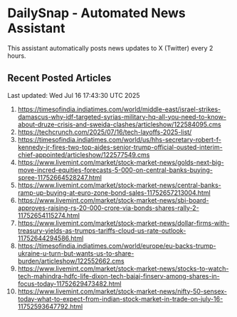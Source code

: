 # DailySnap - Automated News Assistant

This assistant automatically posts news updates to X (Twitter) every 2 hours.

## Recent Posted Articles

Last updated: Wed Jul 16 17:43:30 UTC 2025

1. https://timesofindia.indiatimes.com/world/middle-east/israel-strikes-damascus-why-idf-targeted-syrias-military-hq-all-you-need-to-know-about-druze-crisis-and-sweida-clashes/articleshow/122584095.cms
2. https://techcrunch.com/2025/07/16/tech-layoffs-2025-list/
3. https://timesofindia.indiatimes.com/world/us/hhs-secretary-robert-f-kennedy-jr-fires-two-top-aides-senior-trump-official-ousted-interim-chief-appointed/articleshow/122577549.cms
4. https://www.livemint.com/market/stock-market-news/golds-next-big-move-incred-equities-forecasts-5-000-on-central-banks-buying-spree-11752664528247.html
5. https://www.livemint.com/market/stock-market-news/central-banks-ramp-up-buying-at-euro-zone-bond-sales-11752657213004.html
6. https://www.livemint.com/market/stock-market-news/sbi-board-approves-raising-rs-20-000-crore-via-bonds-shares-rally-2-11752654115274.html
7. https://www.livemint.com/market/stock-market-news/dollar-firms-with-treasury-yields-as-trumps-tariffs-cloud-us-rate-outlook-11752644294586.html
8. https://timesofindia.indiatimes.com/world/europe/eu-backs-trump-ukraine-u-turn-but-wants-us-to-share-burden/articleshow/122552662.cms
9. https://www.livemint.com/market/stock-market-news/stocks-to-watch-tech-mahindra-hdfc-life-dixon-tech-bajaj-finserv-among-shares-in-focus-today-11752629473482.html
10. https://www.livemint.com/market/stock-market-news/nifty-50-sensex-today-what-to-expect-from-indian-stock-market-in-trade-on-july-16-11752593647792.html
